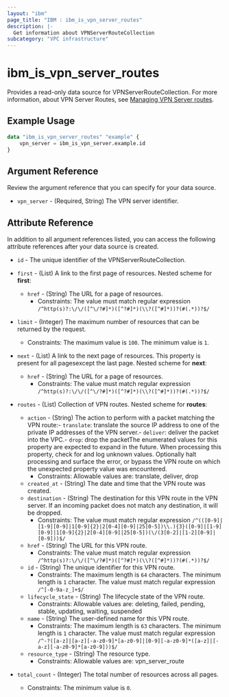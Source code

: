 ```yaml
---
layout: "ibm"
page_title: "IBM : ibm_is_vpn_server_routes"
description: |-
  Get information about VPNServerRouteCollection
subcategory: "VPC infrastructure"
---
```


# ibm_is_vpn_server_routes

Provides a read-only data source for VPNServerRouteCollection. For more information, about VPN Server Routes, see [Managing VPN Server routes](https://cloud.ibm.com/docs/vpc?topic=vpc-vpn-client-to-site-routes&interface=ui).

## Example Usage

```terraform
data "ibm_is_vpn_server_routes" "example" {
	vpn_server = ibm_is_vpn_server.example.id
}
```

## Argument Reference

Review the argument reference that you can specify for your data source.

* `vpn_server` - (Required, String) The VPN server identifier.

## Attribute Reference

In addition to all argument references listed, you can access the following attribute references after your data source is created.

* `id` - The unique identifier of the VPNServerRouteCollection.
* `first` - (List) A link to the first page of resources.
Nested scheme for **first**:
	* `href` - (String) The URL for a page of resources.
	  * Constraints: The value must match regular expression `/^http(s)?:\/\/([^\/?#]*)([^?#]*)(\\?([^#]*))?(#(.*))?$/`

* `limit` - (Integer) The maximum number of resources that can be returned by the request.
  * Constraints: The maximum value is `100`. The minimum value is `1`.

* `next` - (List) A link to the next page of resources. This property is present for all pagesexcept the last page.
Nested scheme for **next**:
	* `href` - (String) The URL for a page of resources.
	  * Constraints: The value must match regular expression `/^http(s)?:\/\/([^\/?#]*)([^?#]*)(\\?([^#]*))?(#(.*))?$/`

* `routes` - (List) Collection of VPN routes.
	Nested scheme for **routes**:
	* `action` - (String) The action to perform with a packet matching the VPN route:- `translate`: translate the source IP address to one of the private IP addresses of the VPN server.- `deliver`: deliver the packet into the VPC.- `drop`: drop the packetThe enumerated values for this property are expected to expand in the future. When processing this property, check for and log unknown values. Optionally halt processing and surface the error, or bypass the VPN route on which the unexpected property value was encountered.
		* Constraints: Allowable values are: translate, deliver, drop
	* `created_at` - (String) The date and time that the VPN route was created.
	* `destination` - (String) The destination for this VPN route in the VPN server. If an incoming packet does not match any destination, it will be dropped.
		* Constraints: The value must match regular expression `/^(([0-9]|[1-9][0-9]|1[0-9]{2}|2[0-4][0-9]|25[0-5])\\.){3}([0-9]|[1-9][0-9]|1[0-9]{2}|2[0-4][0-9]|25[0-5])(\/(3[0-2]|[1-2][0-9]|[0-9]))$/`
	* `href` - (String) The URL for this VPN route.
		* Constraints: The value must match regular expression `/^http(s)?:\/\/([^\/?#]*)([^?#]*)(\\?([^#]*))?(#(.*))?$/`
	* `id` - (String) The unique identifier for this VPN route.
		* Constraints: The maximum length is `64` characters. The minimum length is `1` character. The value must match regular expression `/^[-0-9a-z_]+$/`
	* `lifecycle_state` - (String) The lifecycle state of the VPN route.
		* Constraints: Allowable values are: deleting, failed, pending, stable, updating, waiting, suspended
	* `name` - (String) The user-defined name for this VPN route.
		* Constraints: The maximum length is `63` characters. The minimum length is `1` character. The value must match regular expression `/^-?([a-z]|[a-z][-a-z0-9]*[a-z0-9]|[0-9][-a-z0-9]*([a-z]|[-a-z][-a-z0-9]*[a-z0-9]))$/`
	* `resource_type` - (String) The resource type.
		* Constraints: Allowable values are: vpn_server_route

* `total_count` - (Integer) The total number of resources across all pages.
  * Constraints: The minimum value is `0`.

